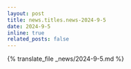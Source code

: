 ```yaml
---
layout: post
title: news.titles.news-2024-9-5
date: 2024-9-5
inline: true
related_posts: false
---
```


{% translate_file _news/2024-9-5.md %}